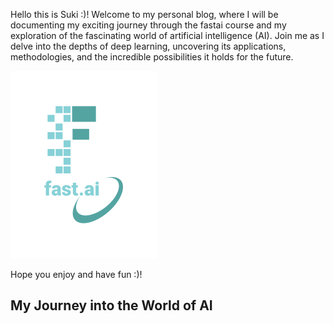Hello this is Suki :)! Welcome to my personal blog, where I will be documenting my exciting journey through the fastai course and my exploration of the fascinating world of artificial intelligence (AI). Join me as I delve into the depths of deep learning, uncovering its applications, methodologies, and the incredible possibilities it holds for the future.

![Image of fast.ai logo](images/logo.png)


Hope you enjoy and have fun :)!

## My Journey into the World of AI
